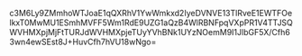 c3M6Ly9ZMmhoWTJoaE1qQXRhV1YwWmkxd2IyeDVNVE13TlRveE1EWTFOelkxT0MwMU1ESmhMVFF5Wm1RdE9UZG1aQzB4WlRBNFpqVXpPR1V4TTJSQWVHMXpjMjFtTURJdWVHMXpjeTUyYVhBNk1UYzNOemM9I1JlbGF5X/Cfh63wn4ewSEst8J+HuvCfh7hVU18wNgo=